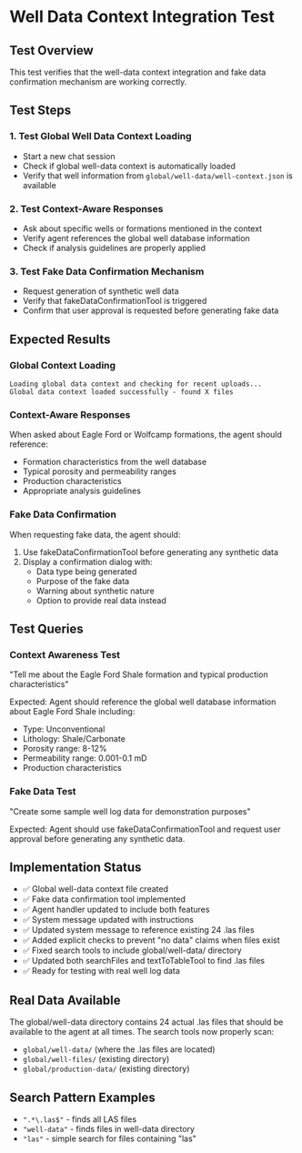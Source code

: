 # Well Data Context Integration Test

## Test Overview
This test verifies that the well-data context integration and fake data confirmation mechanism are working correctly.

## Test Steps

### 1. Test Global Well Data Context Loading
- Start a new chat session
- Check if global well-data context is automatically loaded
- Verify that well information from `global/well-data/well-context.json` is available

### 2. Test Context-Aware Responses
- Ask about specific wells or formations mentioned in the context
- Verify agent references the global well database information
- Check if analysis guidelines are properly applied

### 3. Test Fake Data Confirmation Mechanism
- Request generation of synthetic well data
- Verify that fakeDataConfirmationTool is triggered
- Confirm that user approval is requested before generating fake data

## Expected Results

### Global Context Loading
```
Loading global data context and checking for recent uploads...
Global data context loaded successfully - found X files
```

### Context-Aware Responses
When asked about Eagle Ford or Wolfcamp formations, the agent should reference:
- Formation characteristics from the well database
- Typical porosity and permeability ranges
- Production characteristics
- Appropriate analysis guidelines

### Fake Data Confirmation
When requesting fake data, the agent should:
1. Use fakeDataConfirmationTool before generating any synthetic data
2. Display a confirmation dialog with:
   - Data type being generated
   - Purpose of the fake data
   - Warning about synthetic nature
   - Option to provide real data instead

## Test Queries

### Context Awareness Test
"Tell me about the Eagle Ford Shale formation and typical production characteristics"

Expected: Agent should reference the global well database information about Eagle Ford Shale including:
- Type: Unconventional
- Lithology: Shale/Carbonate
- Porosity range: 8-12%
- Permeability range: 0.001-0.1 mD
- Production characteristics

### Fake Data Test
"Create some sample well log data for demonstration purposes"

Expected: Agent should use fakeDataConfirmationTool and request user approval before generating any synthetic data.

## Implementation Status
- ✅ Global well-data context file created
- ✅ Fake data confirmation tool implemented  
- ✅ Agent handler updated to include both features
- ✅ System message updated with instructions
- ✅ Updated system message to reference existing 24 .las files
- ✅ Added explicit checks to prevent "no data" claims when files exist
- ✅ Fixed search tools to include global/well-data/ directory
- ✅ Updated both searchFiles and textToTableTool to find .las files
- ✅ Ready for testing with real well log data

## Real Data Available
The global/well-data directory contains 24 actual .las files that should be available to the agent at all times. The search tools now properly scan:
- `global/well-data/` (where the .las files are located)
- `global/well-files/` (existing directory)
- `global/production-data/` (existing directory)

## Search Pattern Examples
- `".*\.las$"` - finds all LAS files
- `"well-data"` - finds files in well-data directory
- `"las"` - simple search for files containing "las"
